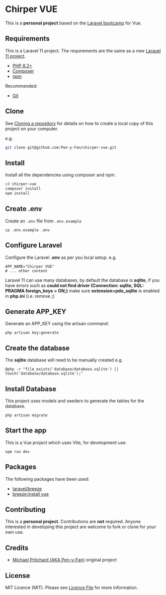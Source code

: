 # Chirper VUE

This is a **personal project** based on the [Laravel bootcamp](https://bootcamp.laravel.com/inertia/installation) for
Vue.

## Requirements

This is a Laravel 11 project. The requirements are the same as a
new [Laravel 11 project](https://laravel.com/docs/11.x/installation).

- [PHP 8.2+](https://www.php.net/downloads.php)
- [Composer](https://getcomposer.org)
- [npm](https://nodejs.org/en/download/package-manager)

Recommended:

- [Git](https://git-scm.com/downloads)

## Clone

See [Cloning a repository](https://help.github.com/en/articles/cloning-a-repository) for details on how to create a
local copy of this project on your computer.

e.g.

```sh
git clone git@github.com:Pen-y-Fan/chirper-vue.git
```

## Install

Install all the dependencies using composer and npm.

```sh
cd chirper-vue
composer install
npm install
```

## Create .env

Create an `.env` file from `.env.example`

```shell script
cp .env.example .env
```

## Configure Laravel

Configure the Laravel **.env** as per you local setup. e.g.

```text
APP_NAME="Chirper VUE"
# ... other content
```

Laravel 11 can use many databases, by default the database is **sqlite**, if you have errors such as **could not find
driver (Connection: sqlite, SQL: PRAGMA foreign_keys = ON;)** make sure **extension=pdo_sqlite** is enabled
in **php.ini** (i.e. remove **;**)

## Generate APP_KEY

Generate an APP_KEY using the artisan command:

```shell script
php artisan key:generate
```

## Create the database

The **sqlite** database will need to be manually created e.g.

```shell
@php -r "file_exists('database/database.sqlite') || touch('database/database.sqlite');"
```

## Install Database

This project uses models and seeders to generate the tables for the database.

```shell
php artisan migrate
```

## Start the app

This is a Vue project which uses Vite, for development use:

```shell
npm run dev
```

## Packages

The following packages have been used:

- [laravel/breeze](https://laravel.com/docs/11.x/starter-kits#laravel-breeze)
- [breeze:install vue](https://laravel.com/docs/11.x/starter-kits#breeze-and-inertia)

## Contributing

This is a **personal project**. Contributions are **not** required. Anyone interested in developing this project are
welcome to fork or clone for your own use.

## Credits

- [Michael Pritchard \(AKA Pen-y-Fan\)](https://github.com/pen-y-fan) original project

## License

MIT Licence (MIT). Please see [Licence File](LICENSE.md) for more information.
